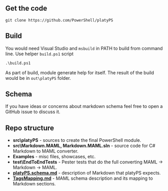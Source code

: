 ## Get the code

```
git clone https://github.com/PowerShell/platyPS
```

## Build

You would need Visual Studio and `msbuild` in PATH to build from command line.
Use helper `build.ps1` script

```
.\build.ps1
```
As part of build, module generate help for itself.
The result of the build would be in `out\platyPS` folder.

## Schema

If you have ideas or concerns about markdown schema feel free to open a GitHub issue to discuss it.

## Repo structure

 -  **src\platyPS** - sources to create the final PowerShell module.
 -  **src\Markdown.MAML, Markdown.MAML.sln** - source code for C# Markdown to MAML converter.
 -  **Examples** - misc files, showcases, etc.
 -  **test\EndToEndTests** - Pester tests that do the full converting MAML -> Markdown -> MAML.
 -  **[platyPS.schema.md](platyPS.schema.md)** - description of Markdown that platyPS expects.
 -  **[TagsMapping.md](TagsMapping.md)** - MAML schema description and its mapping to Markdown sections.
